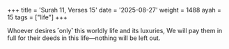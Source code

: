+++
title = 'Surah 11, Verses 15'
date = '2025-08-27'
weight = 1488
ayah = 15
tags = ["life"]
+++

Whoever desires ˹only˺ this worldly life and its luxuries, We will pay them in full for their deeds in this life—nothing will be left out.